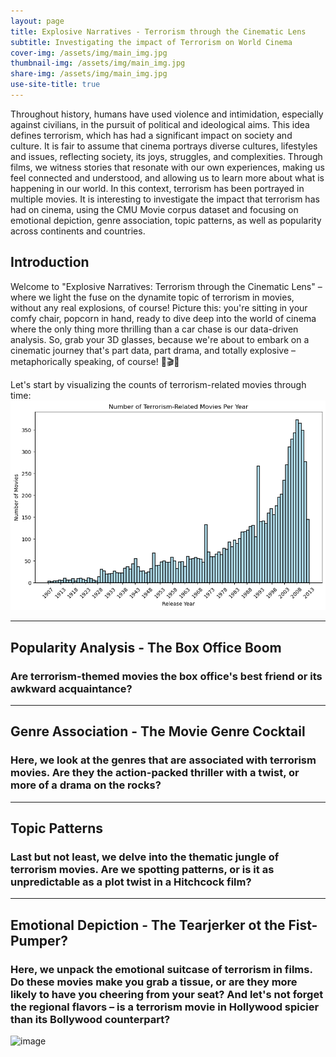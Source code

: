 ```yaml
---
layout: page
title: Explosive Narratives - Terrorism through the Cinematic Lens
subtitle: Investigating the impact of Terrorism on World Cinema
cover-img: /assets/img/main_img.jpg
thumbnail-img: /assets/img/main_img.jpg
share-img: /assets/img/main_img.jpg
use-site-title: true
---
```


Throughout history, humans have used violence and intimidation, especially against civilians, in the pursuit of political and ideological aims. This idea defines terrorism, which has had a significant impact on society and culture. It is fair to assume that cinema portrays diverse cultures, lifestyles and issues, reflecting society, its joys, struggles, and complexities. Through films, we witness stories that resonate with our own experiences, making us feel connected and understood, and allowing us to learn more about what is happening in our world. In this context, terrorism has been portrayed in multiple movies. It is interesting to investigate the impact that terrorism has had on cinema, using the CMU Movie corpus dataset and focusing on emotional depiction, genre association, topic patterns, as well as popularity across continents and countries.

## Introduction
Welcome to "Explosive Narratives: Terrorism through the Cinematic Lens" – where we light the fuse on the dynamite topic of terrorism in movies, without any real explosions, of course! Picture this: you're sitting in your comfy chair, popcorn in hand, ready to dive deep into the world of cinema where the only thing more thrilling than a car chase is our data-driven analysis. 
So, grab your 3D glasses, because we're about to embark on a cinematic journey that's part data, part drama, and totally explosive – metaphorically speaking, of course! 🍿🎬💥

Let's start by visualizing the counts of terrorism-related movies through time:
![My Image](/assets/img/terrorism_movies_time_series.png)

-----------------
## Popularity Analysis - The Box Office Boom
### Are terrorism-themed movies the box office's best friend or its awkward acquaintance? 

-----------------
## Genre Association - The Movie Genre Cocktail
### Here, we look at the genres that are associated with terrorism movies. Are they the action-packed thriller with a twist, or more of a drama on the rocks?

-----------------
## Topic Patterns
### Last but not least, we delve into the thematic jungle of terrorism movies. Are we spotting patterns, or is it as unpredictable as a plot twist in a Hitchcock film?

-----------------
## Emotional Depiction - The Tearjerker ot the Fist-Pumper?
### Here, we unpack the emotional suitcase of terrorism in films. Do these movies make you grab a tissue, or are they more likely to have you cheering from your seat? And let's not forget the regional flavors – is a terrorism movie in Hollywood spicier than its Bollywood counterpart?

![image](https://github.com/aishamasmoudi/AISHAMASMOUDI.github.io/assets/92583412/72b9a0f8-7910-4b6c-b78b-2bdfbdd72b87)

